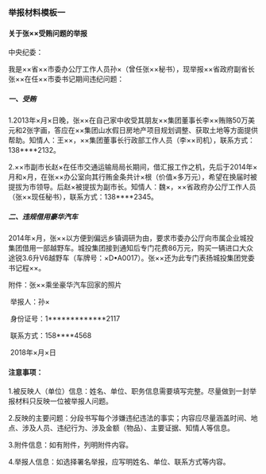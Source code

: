 ### 举报材料模板一

####                                                                                                                                                                      关于张××受贿问题的举报

中央纪委：

我是××省××市委办公厅工作人员孙×（曾任张××秘书），现举报××省政府副省长张××在任××市委书记期间违纪问题：

##### 一、受贿

1.2013年×月×日晚，张××在自己家中收受其朋友××集团董事长李××贿赂50万美元和2张字画，答应在××集团山水假日房地产项目规划调整、获取土地等方面提供帮助。知情人：王××，××集团董事长行政部工作人员（李××司机），联系方式：138****2132。

2.××市副市长赵×在任市交通运输局局长期间，借汇报工作之机，先后于2014年×月和×月，在张××办公室向其行贿金条共计×根（价值×多万元），希望在换届时被提拔为市领导。后赵×被提拔为副市长。知情人：魏×，××省政府办公厅工作人员（张××现任秘书），联系方式：138****2345。

##### 二、违规借用豪华汽车

2014年×月，张××以方便到偏远乡镇调研为由，要求市委办公厅向市属企业城投集团借用一部越野车。城投集团接到通知后专门花费86万元，购买一辆进口大众途锐3.6升V6越野车（车牌号：×D•A0017）。张××还为此专门表扬城投集团党委书记程××。

附件：张××乘坐豪华汽车回家的照片

​                                                                                                                             举报人：孙×

​                                                                                                                             身份证号：1*************2117

​                                                                                                                              联系方式：158****4568

​                                                                                                                               2018年×月×日

#### 注意事项：

1.被反映人（单位）信息：姓名、单位、职务信息需要填写完整。尽量做到一封举报材料只反映一位被举报人问题。

2.反映的主要问题：分段书写每个涉嫌违纪违法的事实；内容应尽量涵盖时间、地点、涉及人员、违纪行为、涉及金额（物品）、主要证据、知情人等信息。

3.附件信息：如有附件，列明附件内容。

4.举报人信息：如选择署名举报，应写明姓名、单位、联系方式等内容。